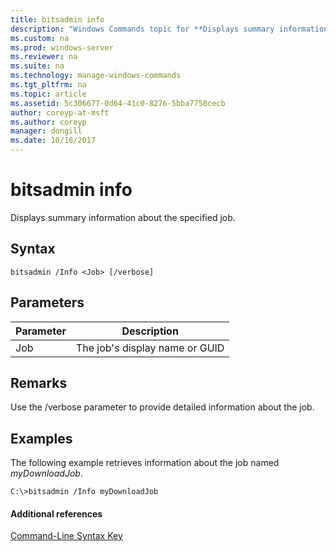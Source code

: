 ```yaml
---
title: bitsadmin info
description: "Windows Commands topic for **Displays summary information about the specified job.** - bitsadmin info"
ms.custom: na
ms.prod: windows-server
ms.reviewer: na
ms.suite: na
ms.technology: manage-windows-commands
ms.tgt_pltfrm: na
ms.topic: article
ms.assetid: 5c306677-0d64-41c0-8276-5bba7750cecb
author: coreyp-at-msft
ms.author: coreyp
manager: dongill
ms.date: 10/16/2017
---
```


# bitsadmin info



Displays summary information about the specified job.

## Syntax

```
bitsadmin /Info <Job> [/verbose]
```

## Parameters

|Parameter|Description|
|---------|-----------|
|Job|The job's display name or GUID|

## Remarks

Use the /verbose parameter to provide detailed information about the job.

## <a name="BKMK_examples"></a>Examples

The following example retrieves information about the job named *myDownloadJob*.
```
C:\>bitsadmin /Info myDownloadJob
```

#### Additional references

[Command-Line Syntax Key](command-line-syntax-key.md)